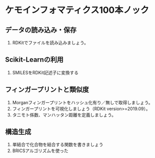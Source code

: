 # ケモインフォマティクス100本ノック


## データの読み込み・保存
1. RDKitでファイルを読み込みましょう。
## Scikit-Learnの利用
1. SMILESをRDKit記述子に変換する
## フィンガープリントと類似度
1. Morganフィンガープリントをハッシュ化有り／無しで取得しましょう。
1. フィンガープリントを可視化しましょう（RDKit version>=2019.09）。
1. タニモト係数、マンハッタン距離を定義しましょう。
## 構造生成
1. 単結合で化合物を結合する関数を書きましょう
1. BRICSアルゴリズムを使った